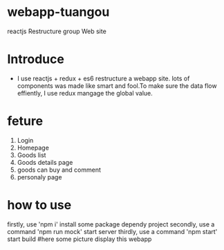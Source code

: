 # webapp-tuangou
reactjs Restructure group Web site
# Introduce
* I use reactjs + redux + es6 restructure a webapp site. lots of  components was made like smart and fool.To make sure the data flow effiently, I use redux mangage the global value.
# feture
1. Login
2. Homepage
3. Goods list
4. Goods details page
5. goods can buy and comment
6. personaly page
# how to use
firstly, use 'npm i' install some package dependy project
secondly, use a command 'npm run mock' start server
thirdly, use a command 'npm start' start build
#here some picture display this webapp


